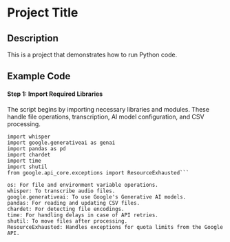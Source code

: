 # Project Title

## Description
This is a project that demonstrates how to run Python code.

## Example Code
#### Step 1: Import Required Libraries

The script begins by importing necessary libraries and modules. These handle file operations, transcription, AI model configuration, and CSV processing.
```import os
import whisper
import google.generativeai as genai
import pandas as pd
import chardet
import time
import shutil
from google.api_core.exceptions import ResourceExhausted```

os: For file and environment variable operations.
whisper: To transcribe audio files.
google.generativeai: To use Google's Generative AI models.
pandas: For reading and updating CSV files.
chardet: For detecting file encodings.
time: For handling delays in case of API retries.
shutil: To move files after processing.
ResourceExhausted: Handles exceptions for quota limits from the Google API.


